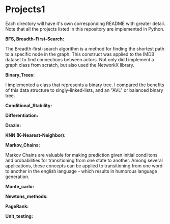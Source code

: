# Projects1 

Each directory will have it's own corresponding README with greater detail. <br>
Note that all the projects listed in this repository are implemented in Python. <br>

**BFS, Breadth-First-Search:** <br>
 
The Breadth-first-search algorithm is a method for finding the shortest path to a specific node in the graph. This construct was applied to the IMDB dataset to find connections between actors. Not only did I implement a graph class from scratch, but also used the NetworkX library. <br>

**Binary_Trees:** <br>

I implemented a class that represents a binary tree. I compared the benefits of this data structure to singly-linked-lists, and an "AVL" or balanced binary tree. <br>

**Conditional_Stability:** <br> 



**Differentiation:** <br>

**Drazin:** <br>

**KNN (K-Nearest-Neighbor):** <br>

**Markov_Chains:** <br>

Markov Chains are valuable for making prediction given initial condiitons and probabilities for transitioning from one state to another. Among several applications, these concepts can be applied to transitioning from one word to another in the english language - which results in humorous language generation. <br>

**Monte_carlo:** <br>

**Newtons_methods:** <br>

**PageRank:** <br>

**Unit_testing:** <br>
